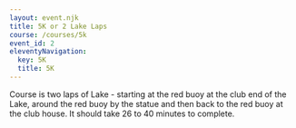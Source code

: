 ```yaml
---
layout: event.njk
title: 5K or 2 Lake Laps
course: /courses/5k
event_id: 2
eleventyNavigation:
  key: 5K
  title: 5K
---
```


Course is two laps of Lake -  starting at the red buoy at the club end of the Lake, around the red buoy by the statue and then back to the red buoy at the club house.  It should take 26 to 40 minutes to complete.